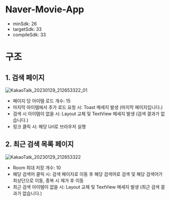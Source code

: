 # Naver-Movie-App
- minSdk: 26
- targetSdk: 33
- compileSdk: 33

# 구조
## 1. 검색 페이지
![KakaoTalk_20230129_212653322_01](https://user-images.githubusercontent.com/92709137/215326085-2aa7c20f-2343-4841-bbe6-33a9fb86b09b.jpg)

- 페이지 당 아이템 로드 개수: 15
- 마지막 아이템에서 추가 로드 요청 시: Toast 메세지 발생 (마지막 페이지입니다.)
- 검색 시 아이템이 없을 시: Layout 교체 및 TextView 메세지 발생 (검색 결과가 없습니다.)
- 링크 클릭 시: 해당 Url로 브라우저 실행

## 2. 최근 검색 목록 페이지
![KakaoTalk_20230129_212653322](https://user-images.githubusercontent.com/92709137/215326084-81043ff3-e387-4df2-9ee8-8c5d9a94de00.jpg)

- Room 최대 저장 개수: 10
- 해당 검색어 클릭 시: 검색 페이지로 이동 후 해당 검색어로 검색 및 해당 검색어가 최상단으로 이동, 중복 시 제거 후 이동
- 최근 검색 아이템이 없을 시: Layout 교체 및 TextView 메세지 발생 (최근 검색 결과가 없습니다.)

